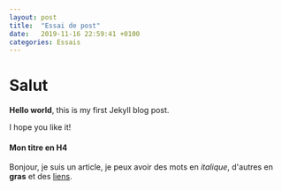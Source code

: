 ```yaml
---
layout: post
title:  "Essai de post"
date:   2019-11-16 22:59:41 +0100
categories: Essais
---
```


# Salut

**Hello world**, this is my first Jekyll blog post.

I hope you like it!
#### Mon titre en H4
Bonjour, je suis un article, 
je peux avoir des mots en _italique_, 
d'autres en **gras** et des [liens](http://www.jekyllrb.com).
